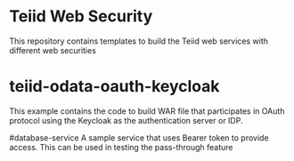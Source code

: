 # Teiid Web Security
This repository contains templates to build the Teiid web services with different web securities

# teiid-odata-oauth-keycloak
This example contains the code to build WAR file that participates in OAuth protocol using the Keycloak as the authentication server or IDP. 


#database-service
A sample service that uses Bearer token to provide access. This can be used in testing the pass-through feature
